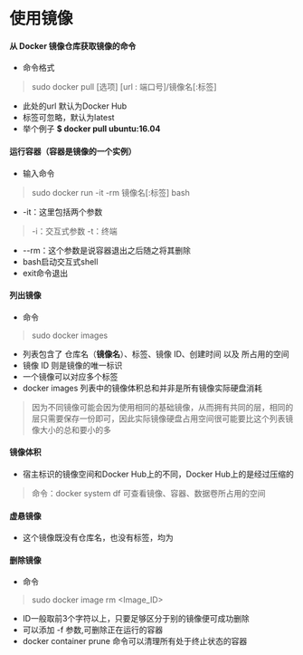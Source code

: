 # 使用镜像
#### 从 Docker 镜像仓库获取镜像的命令
- 命令格式
> sudo docker pull [选项] [url : 端口号]/镜像名[:标签]
- 此处的url 默认为Docker Hub
- 标签可忽略，默认为latest
- 举个例子 **$ docker pull ubuntu:16.04**

#### 运行容器（容器是镜像的一个实例）
- 输入命令
> sudo docker run -it -rm 镜像名[:标签] bash
- -it：这里包括两个参数
> -i：交互式参数
> -t：终端
- --rm：这个参数是说容器退出之后随之将其删除
- bash启动交互式shell
- exit命令退出

#### 列出镜像
- 命令
> sudo docker images
- 列表包含了 仓库名（**镜像名**）、标签、镜像 ID、创建时间 以及 所占用的空间
- 镜像 ID 则是镜像的唯一标识
- 一个镜像可以对应多个标签
- docker images 列表中的镜像体积总和并非是所有镜像实际硬盘消耗
> 因为不同镜像可能会因为使用相同的基础镜像，从而拥有共同的层，相同的层只需要保存一份即可，因此实际镜像硬盘占用空间很可能要比这个列表镜像大小的总和要小的多

#### 镜像体积
- 宿主标识的镜像空间和Docker Hub上的不同，Docker Hub上的是经过压缩的
> 命令：docker system df
> 可查看镜像、容器、数据卷所占用的空间

#### 虚悬镜像
- 这个镜像既没有仓库名，也没有标签，均为 <none>

#### 删除镜像
- 命令
> sudo docker image rm <Image_ID>
- ID一般取前3个字符以上，只要足够区分于别的镜像便可成功删除
- 可以添加 -f 参数,可删除正在运行的容器
- docker container prune 命令可以清理所有处于终止状态的容器
